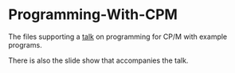 # Programming-With-CPM
The files supporting a [talk](https://mggates.blogspot.com/2025/04/a-study-in-cpm.html) on programming for CP/M with example programs.

There is also the slide show that accompanies the talk.
